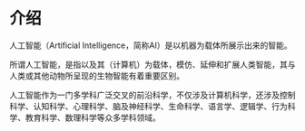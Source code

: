 # 介绍

人工智能（Artificial Intelligence，简称AI）是以机器为载体所展示出来的智能。

所谓人工智能，是指以及其（计算机）为载体，模仿、延伸和扩展人类智能，其与人类或其他动物所呈现的生物智能有着重要区别。

人工智能作为一门多学科广泛交叉的前沿科学，不仅涉及计算机科学，还涉及控制科学、认知科学、心理科学、脑及神经科学、生命科学、语言学、逻辑学、行为科学、教育科学、数理科学等众多学科领域。